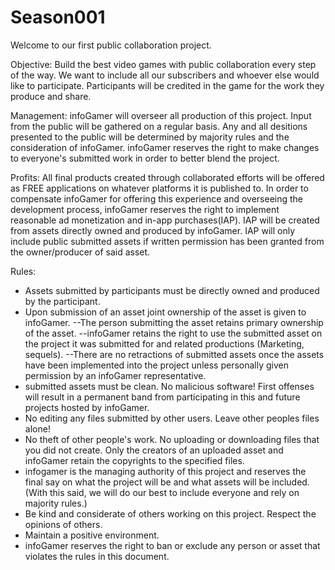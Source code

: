 # Season001
Welcome to our first public collaboration project.

Objective:
Build the best video games with public collaboration every step of the way. We want to include all our subscribers and whoever else would like to participate. Participants will be credited in the game for the work they produce and share.

Management:
infoGamer will overseer all production of this project. Input from the public will be gathered on a regular basis. Any and all desitions presented to the public will be determined by majority rules and the consideration of infoGamer. infoGamer reserves the right to make changes to everyone's submitted work in order to better blend the project.

Profits:
All final products created through collaborated efforts will be offered as FREE applications on whatever platforms it is published to. In order to compensate infoGamer for offering this experience and overseeing the development process, infoGamer reserves the right to implement reasonable ad monetization and in-app purchases(IAP). IAP will be created from assets directly owned and produced by infoGamer. IAP will only include public submitted assets if written permission has been granted from the owner/producer of said asset.

Rules:
- Assets submitted by participants must be directly owned and produced by the participant.
- Upon submission of an asset joint ownership of the asset is given to infoGamer.
  --The person submitting the asset retains primary ownership of the asset.
  --infoGamer retains the right to use the submitted asset on the project it was submitted for and related productions (Marketing, sequels).
  --There are no retractions of submitted assets once the assets have been implemented into the project unless personally given permission by an infoGamer representative.
- submitted assets must be clean. No malicious software! First offenses will result in a permanent band from participating in this and future projects hosted by infoGamer.
- No editing any files submitted by other users. Leave other peoples files alone! 
- No theft of other people's work. No uploading or downloading files that you did not create. Only the creators of an uploaded asset and infoGamer retain the copyrights to the specified files.
- infogamer is the managing authority of this project and reserves the final say on what the project will be and what assets will be included. (With this said, we will do our best to include everyone and rely on majority rules.)
- Be kind and considerate of others working on this project. Respect the opinions of others.
- Maintain a positive environment. 
- infoGamer reserves the right to ban or exclude any person or asset that violates the rules in this document.
